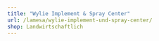 ```yaml
---
title: "Wylie Implement & Spray Center"
url: /lamesa/wylie-implement-und-spray-center/
shop: Landwirtschaftlich
---
```

